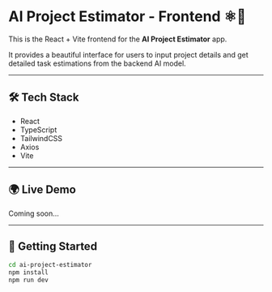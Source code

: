 # AI Project Estimator - Frontend ⚛️🎨

This is the React + Vite frontend for the **AI Project Estimator** app.

It provides a beautiful interface for users to input project details and get detailed task estimations from the backend AI model.

---

## 🛠️ Tech Stack

- React
- TypeScript
- TailwindCSS
- Axios
- Vite

---

## 🌍 Live Demo

Coming soon…

---

## 🚀 Getting Started

```bash
cd ai-project-estimator
npm install
npm run dev
